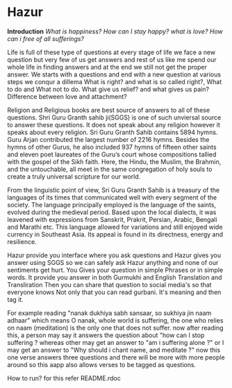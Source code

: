 # Hazur
**Introduction**
*What is happiness?
How can I stay happy?
what is love?
How can i free of all sufferings?*

Life is full of these type of questions at every stage of life we face a new question but very few of us get answers and rest of us like me spend our whole life in finding answers and at the end we still not get the proper answer. We starts with a questions and end with a new question at various steps we conqur a dillema What is right? and what is so called right?, What to do and What not to do. What give us relief? and what gives us pain? Difference between love and attachment?

Religion and Religious books are best source of answers to all of these questions. Shri Guru Granth sahib ji(SGGS) is one of such unviersal source to answer these questions. It does not speak about any religion however it speaks about every religion.
Sri Guru Granth Sahib contains 5894 hymns. Guru Arjan contributed the largest number of 2216 hymns. Besides the hymns of other Gurus, he also included 937 hymns of fifteen other saints and eleven poet laureates of the Guru’s court whose compositions tallied with the gospel of the Sikh faith. Here, the Hindu, the Muslim, the Brahmin, and the untouchable, all meet in the same congregation of holy souls to create a truly universal scripture for our world.

From the linguistic point of view, Sri Guru Granth Sahib is a treasury of the languages of its times that communicated well with every segment of the society. The language principally employed is the language of the saints, evolved during the medieval period. Based upon the local dialects, it was leavened with expressions from Sanskrit, Prakrit, Persian, Arabic, Bengali and Marathi etc. This language allowed for variations and still enjoyed wide currency in Southeast Asia. Its appeal is found in its directness, energy and resilience.

Hazur provide you interface where you ask questions and Hazur gives you answer using SGGS so we can safely ask Hazur anything and none of our sentiments get hurt. You Gives your question in simple Phrases or in simple words. It provide you answer in both Gurmukhi and English Translation and Transliration Then you can share that question to social media's so that everyone knows Not only that you can read gurbani. It's meaning and then tag it.

For example reading "nanak dukhiya sabh sansaar, so sukhiya jin naam adhaar"
which means O nanak, whole world is suffering, the one who relies on naam (meditation) is the only one that does not suffer.
now after reading this, a person may say it answers the question about "how can I stop suffering ?
whereas other may get an answer to "am i suffering alone ?"
or I may get an answer to "Why should i chant name, and meditate ?"
now this one verse answers three questions
and there will be more with more people around
so this aapp also allows verses to be tagged as questions.

How to run?
for this refer README.rdoc
